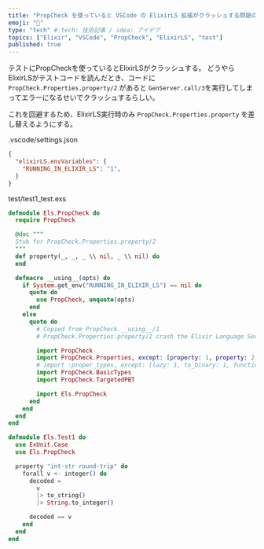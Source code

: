 ```yaml
---
title: "PropCheck を使っていると VSCode の ElixirLS 拡張がクラッシュする問題の対処"
emoji: "🔀"
type: "tech" # tech: 技術記事 / idea: アイデア
topics: ["Elixir", "VSCode", "PropCheck", "ElixirLS", "test"]
published: true
---
```


テストにPropCheckを使っているとElixirLSがクラッシュする。
どうやらElixirLSがテストコードを読んだとき、コードに `PropCheck.Properties.property/2` があると `GenServer.call/3`を実行してしまってエラーになるせいでクラッシュするらしい。

これを回避するため、ElixirLS実行時のみ `PropCheck.Properties.property` を差し替えるようにする。

.vscode/settings.json
```json
{
  "elixirLS.envVariables": {
    "RUNNING_IN_ELIXIR_LS": "1",
  }
}
```

test/test1_test.exs
```elixir
defmodule Els.PropCheck do
  require PropCheck

  @doc """
  Stub for PropCheck.Properties.property/2
  """
  def property(_, _, _ \\ nil, _ \\ nil) do
  end

  defmacro __using__(opts) do
    if System.get_env("RUNNING_IN_ELIXIR_LS") == nil do
      quote do
        use PropCheck, unquote(opts)
      end
    else
      quote do
        # Copied from PropCheck.__using__/1
        # PropCheck.Properties.property/2 crash the Elixir Language Server

        import PropCheck
        import PropCheck.Properties, except: [property: 1, property: 2, property: 3, property: 4]
        # import :proper_types, except: [lazy: 1, to_binary: 1, function: 2]
        import PropCheck.BasicTypes
        import PropCheck.TargetedPBT

        import Els.PropCheck
      end
    end
  end
end

defmodule Els.Test1 do
  use ExUnit.Case
  use Els.PropCheck

  property "int-str round-trip" do
    forall v <- integer() do
      decoded =
        v
        |> to_string()
        |> String.to_integer()

      decoded == v
    end
  end
end
```

